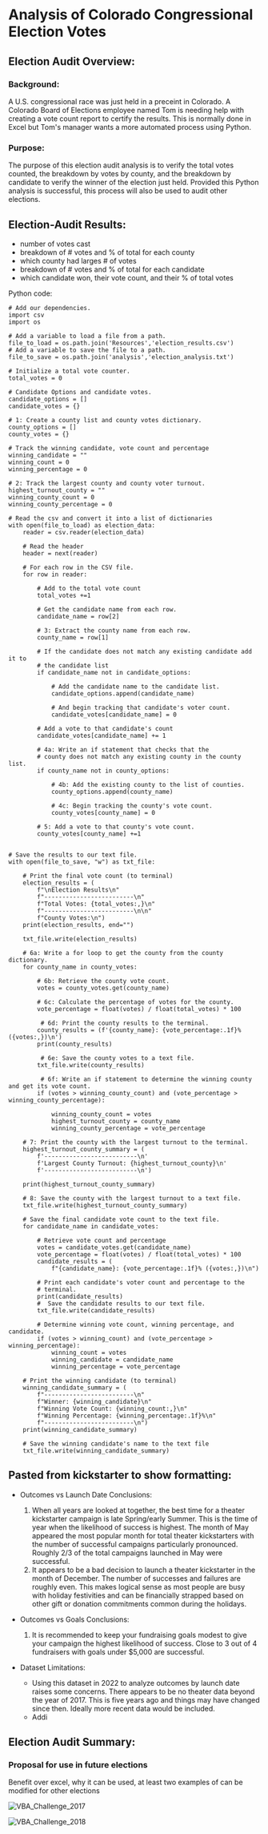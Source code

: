 # Analysis of Colorado Congressional Election Votes

## Election Audit Overview:
### Background:
A U.S. congressional race was just held in a preceint in Colorado. A Colorado Board of Elections employee named Tom is needing help with creating a vote count report to certify the results. This is normally done in Excel but Tom's manager wants a more automated process using Python.

### Purpose:
The purpose of this election audit analysis is to verify the total votes counted, the breakdown by votes by county, and the breakdown by candidate to verify the winner of the election just held. Provided this Python analysis is successful, this process will also be used to audit other elections.

## Election-Audit Results:

- number of votes cast
- breakdown of # votes and % of total for each county
- which county had larges # of votes
- breakdown of # votes and % of total for each candidate
- which candidate won, their vote count, and their % of total votes

Python code:
```
# Add our dependencies.
import csv
import os

# Add a variable to load a file from a path.
file_to_load = os.path.join('Resources','election_results.csv')
# Add a variable to save the file to a path.
file_to_save = os.path.join('analysis','election_analysis.txt')

# Initialize a total vote counter.
total_votes = 0

# Candidate Options and candidate votes.
candidate_options = []
candidate_votes = {}

# 1: Create a county list and county votes dictionary.
county_options = []
county_votes = {}

# Track the winning candidate, vote count and percentage
winning_candidate = ""
winning_count = 0
winning_percentage = 0

# 2: Track the largest county and county voter turnout.
highest_turnout_county = ""
winning_county_count = 0
winning_county_percentage = 0

# Read the csv and convert it into a list of dictionaries
with open(file_to_load) as election_data:
    reader = csv.reader(election_data)

    # Read the header
    header = next(reader)

    # For each row in the CSV file.
    for row in reader:

        # Add to the total vote count
        total_votes +=1

        # Get the candidate name from each row.
        candidate_name = row[2]

        # 3: Extract the county name from each row.
        county_name = row[1]

        # If the candidate does not match any existing candidate add it to
        # the candidate list
        if candidate_name not in candidate_options:

            # Add the candidate name to the candidate list.
            candidate_options.append(candidate_name)

            # And begin tracking that candidate's voter count.
            candidate_votes[candidate_name] = 0

        # Add a vote to that candidate's count
        candidate_votes[candidate_name] += 1

        # 4a: Write an if statement that checks that the
        # county does not match any existing county in the county list.
        if county_name not in county_options:

            # 4b: Add the existing county to the list of counties.
            county_options.append(county_name)

            # 4c: Begin tracking the county's vote count.
            county_votes[county_name] = 0

        # 5: Add a vote to that county's vote count.
        county_votes[county_name] +=1


# Save the results to our text file.
with open(file_to_save, "w") as txt_file:

    # Print the final vote count (to terminal)
    election_results = (
        f"\nElection Results\n"
        f"-------------------------\n"
        f"Total Votes: {total_votes:,}\n"
        f"-------------------------\n\n"
        f"County Votes:\n")
    print(election_results, end="")

    txt_file.write(election_results)

    # 6a: Write a for loop to get the county from the county dictionary.
    for county_name in county_votes:

        # 6b: Retrieve the county vote count.
        votes = county_votes.get(county_name)
        
        # 6c: Calculate the percentage of votes for the county.
        vote_percentage = float(votes) / float(total_votes) * 100

         # 6d: Print the county results to the terminal.
        county_results = (f'{county_name}: {vote_percentage:.1f}% ({votes:,})\n')
        print(county_results)   

         # 6e: Save the county votes to a text file.
        txt_file.write(county_results)

         # 6f: Write an if statement to determine the winning county and get its vote count.
        if (votes > winning_county_count) and (vote_percentage > winning_county_percentage):

            winning_county_count = votes
            highest_turnout_county = county_name
            winning_county_percentage = vote_percentage
            
    # 7: Print the county with the largest turnout to the terminal.
    highest_turnout_county_summary = (
        f'--------------------------\n'
        f'Largest County Turnout: {highest_turnout_county}\n'
        f'--------------------------\n')

    print(highest_turnout_county_summary)

    # 8: Save the county with the largest turnout to a text file.
    txt_file.write(highest_turnout_county_summary)

    # Save the final candidate vote count to the text file.
    for candidate_name in candidate_votes:

        # Retrieve vote count and percentage
        votes = candidate_votes.get(candidate_name)
        vote_percentage = float(votes) / float(total_votes) * 100
        candidate_results = (
            f"{candidate_name}: {vote_percentage:.1f}% ({votes:,})\n")

        # Print each candidate's voter count and percentage to the
        # terminal.
        print(candidate_results)
        #  Save the candidate results to our text file.
        txt_file.write(candidate_results)

        # Determine winning vote count, winning percentage, and candidate.
        if (votes > winning_count) and (vote_percentage > winning_percentage):
            winning_count = votes
            winning_candidate = candidate_name
            winning_percentage = vote_percentage

    # Print the winning candidate (to terminal)
    winning_candidate_summary = (
        f"-------------------------\n"
        f"Winner: {winning_candidate}\n"
        f"Winning Vote Count: {winning_count:,}\n"
        f"Winning Percentage: {winning_percentage:.1f}%\n"
        f"-------------------------\n")
    print(winning_candidate_summary)

    # Save the winning candidate's name to the text file
    txt_file.write(winning_candidate_summary)
```
## Pasted from kickstarter to show formatting:
- Outcomes vs Launch Date Conclusions:
    1. When all years are looked at together, the best time for a theater kickstarter campaign is late Spring/early Summer. This is the time of year when the likelihood of success is highest. The month of May appeared the most popular month for total theater kickstarters with the number of successful campaigns particularly pronounced. Roughly 2/3 of the total campaigns launched in May were successful.
    2. It appears to be a bad decision to launch a theater kickstarter in the month of December. The number of successes and failures are roughly even. This makes logical sense as most people are busy with holiday festivities and can be financially strapped based on other gift or donation commitments common during the holidays.

- Outcomes vs Goals Conclusions:
    1. It is recommended to keep your fundraising goals modest to give your campaign the highest likelihood of success. Close to 3 out of 4 fundraisers with goals under $5,000 are successful.

- Dataset Limitations:
    - Using this dataset in 2022 to analyze outcomes by launch date raises some concerns. There appears to be no theater data beyond the year of 2017. This is five years ago and things may have changed since then. Ideally more recent data would be included.
    - Addi

## Election Audit Summary:

### Proposal for use in future elections
Benefit over excel, why it can be used, at least two examples of can be modified for other elections

![VBA_Challenge_2017](https://github.com/bfox87/stock-analysis/blob/main/Resources/VBA_Challenge_2017.PNG)

![VBA_Challenge_2018](https://github.com/bfox87/stock-analysis/blob/main/Resources/VBA_Challenge_2018.PNG)
